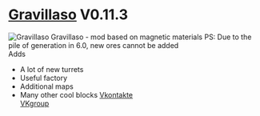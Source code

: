 # [Gravillaso](https://github.com/NickName73/Gravillaso/blob/main/sprites/github/logo-smail.png) V0.11.3
![Gravillaso](https://github.com/NickName73/Gravillaso/blob/main/sprites/github/logo_0.11-any.png)
Gravillaso - mod based on magnetic materials 
  PS: Due to the pile of generation in 6.0, new ores cannot be added  
Adds
* A lot of new turrets
* Useful factory
* Additional maps
* Many other cool blocks
[Vkontakte](https://vk.com/nickname_73)  
  [VKgroup](https://vk.com/gravillaso)

